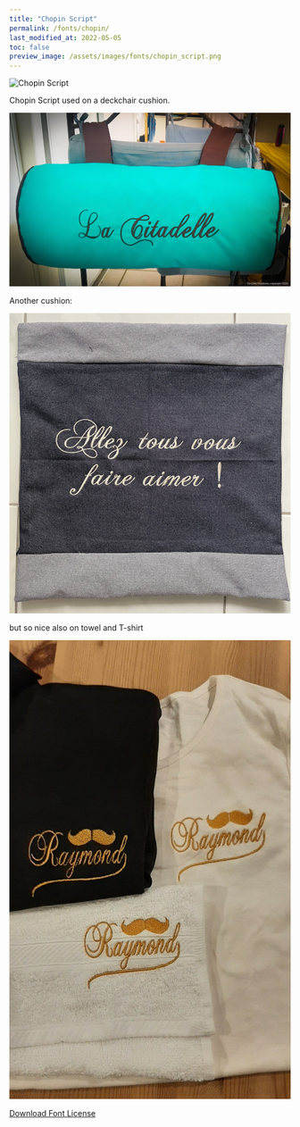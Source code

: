 ```yaml
---
title: "Chopin Script"
permalink: /fonts/chopin/
last_modified_at: 2022-05-05
toc: false
preview_image: /assets/images/fonts/chopin_script.png
---
```

![Chopin Script](/assets/images/fonts/chopin_script.png)

Chopin Script used on a deckchair cushion.

![Chopin Script_2](/assets/images/fonts/chopin2.jpg)

Another cushion:

![Chopin Script_3](/assets/images/fonts/chopin3.jpg)

but so nice also on towel and  T-shirt

![Chopin Script_4](/assets/images/fonts/chopin4.jpg)

[Download Font License](https://github.com/inkstitch/inkstitch/tree/main/fonts/chopin/LICENSE)

